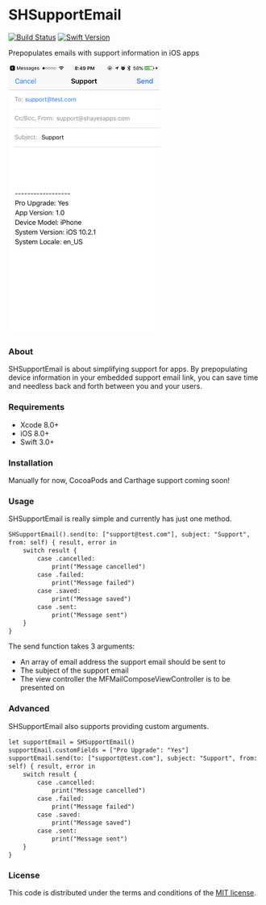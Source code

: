 # SHSupportEmail
[![Build Status](https://travis-ci.org/schayes04/SHSupportEmail.svg?branch=master)](https://travis-ci.org/schayes04/SHSupportEmail) [![Swift Version](https://img.shields.io/badge/Swift-3.0+-F16D39.svg?style=flat)](https://developer.apple.com/swift)

Prepopulates emails with support information in iOS apps

<img src="/Screenshot.PNG" width="300">

### About
SHSupportEmail is about simplifying support for apps. By prepopulating device information in your embedded support email link, you can save time and needless back and forth between you and your users.

### Requirements
- Xcode 8.0+
- iOS 8.0+
- Swift 3.0+

### Installation
Manually for now, CocoaPods and Carthage support coming soon!

### Usage
SHSupportEmail is really simple and currently has just one method.

    SHSupportEmail().send(to: ["support@test.com"], subject: "Support", from: self) { result, error in
        switch result {
            case .cancelled:
                print("Message cancelled")
            case .failed:
                print("Message failed")
            case .saved:
                print("Message saved")
            case .sent:
                print("Message sent")
        }
    }

The send function takes 3 arguments:
- An array of email address the support email should be sent to
- The subject of the support email
- The view controller the MFMailComposeViewController is to be presented on

### Advanced
SHSupportEmail also supports providing custom arguments.

    let supportEmail = SHSupportEmail()
    supportEmail.customFields = ["Pro Upgrade": "Yes"]
    supportEmail.send(to: ["support@test.com"], subject: "Support", from: self) { result, error in
        switch result {
            case .cancelled:
                print("Message cancelled")
            case .failed:
                print("Message failed")
            case .saved:
                print("Message saved")
            case .sent:
                print("Message sent")
        }
    }

### License

This code is distributed under the terms and conditions of the [MIT license](LICENSE).
